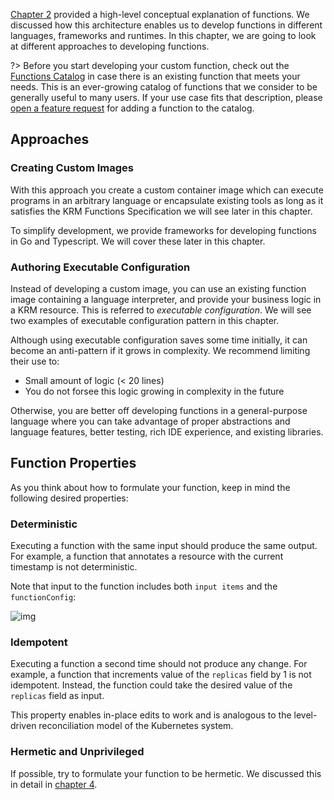 [Chapter 2] provided a high-level conceptual explanation of functions. We
discussed how this architecture enables us to develop functions in different
languages, frameworks and runtimes. In this chapter, we are going to look at
different approaches to developing functions.

?> Before you start developing your custom function, check out the
[Functions Catalog](https://catalog.kpt.dev/ ":target=_self") in case there is
an existing function that meets your needs. This is an ever-growing catalog of
functions that we consider to be generally useful to many users. If your use
case fits that description, please [open a feature request][fr] for adding a
function to the catalog.

## Approaches

### Creating Custom Images

With this approach you create a custom container image which can execute
programs in an arbitrary language or encapsulate existing tools as long as it
satisfies the KRM Functions Specification we will see later in this chapter.

To simplify development, we provide frameworks for developing functions in Go
and Typescript. We will cover these later in this chapter.

### Authoring Executable Configuration

Instead of developing a custom image, you can use an existing function image
containing a language interpreter, and provide your business logic in a KRM
resource. This is referred to _executable configuration_. We will see two
examples of executable configuration pattern in this chapter.

Although using executable configuration saves some time initially, it can become
an anti-pattern if it grows in complexity. We recommend limiting their use to:

- Small amount of logic (< 20 lines)
- You do not forsee this logic growing in complexity in the future

Otherwise, you are better off developing functions in a general-purpose language
where you can take advantage of proper abstractions and language features,
better testing, rich IDE experience, and existing libraries.

## Function Properties

As you think about how to formulate your function, keep in mind the following
desired properties:

### Deterministic

Executing a function with the same input should produce the same output. For
example, a function that annotates a resource with the current timestamp is not
deterministic.

Note that input to the function includes both `input items` and the
`functionConfig`:

![img](/static/images/func.svg)

### Idempotent

Executing a function a second time should not produce any change. For example, a
function that increments value of the `replicas` field by 1 is not idempotent.
Instead, the function could take the desired value of the `replicas` field as
input.

This property enables in-place edits to work and is analogous to the
level-driven reconciliation model of the Kubernetes system.

### Hermetic and Unprivileged

If possible, try to formulate your function to be hermetic. We discussed this in
detail in [chapter 4].

[chapter 2]: /book/02-concepts/03-functions
[chapter 4]:
  /book/04-using-functions/02-imperative-function-execution?id=privileged-execution
[fr]:
  https://github.com/GoogleContainerTools/kpt/issues/new?assignees=&labels=enhancement&template=feature_request.md&title=
[functions specification]:
  /book/05-developing-functions/01-functions-specification
